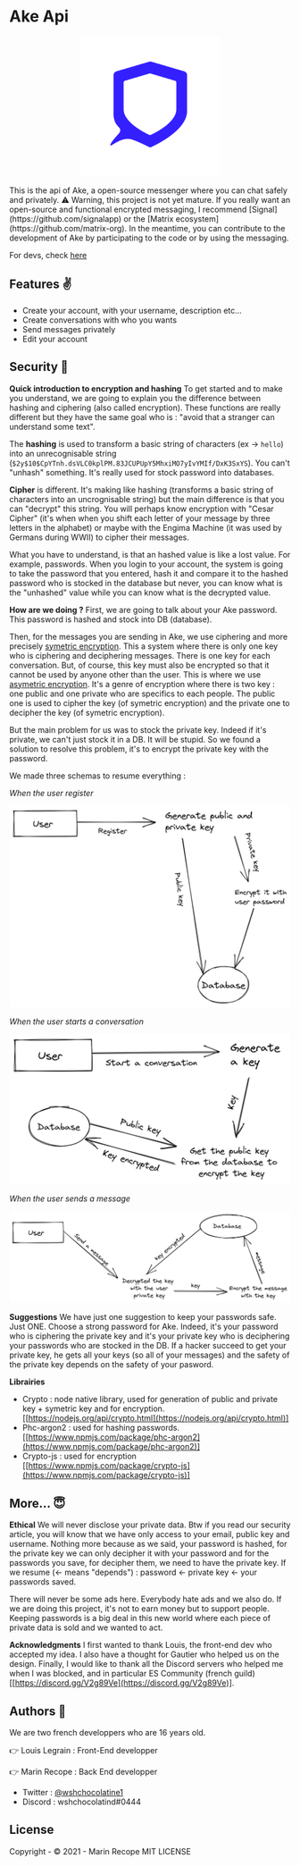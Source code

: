 # Ake Api

<p align="center"><img src="./assets/logo/logo.png" width="250"></p>
This is the api of Ake, a open-source messenger where you can chat safely and privately. 
⚠️ Warning, this project is not yet mature. If you really want an open-source and functional encrypted messaging, I recommend [Signal](https://github.com/signalapp) or the [Matrix ecosystem](https://github.com/matrix-org). In the meantime, you can contribute to the development of Ake by participating to the code or by using the messaging.

For devs, check [here](./fordevs.md)

## Features ✌️
- Create your account, with your username, description etc...
- Create conversations with who you wants
- Send messages privately
- Edit your account

## Security 🔐
**Quick introduction to encryption and hashing** 
To get started and to make you understand, we are going to explain you the difference between hashing and ciphering (also called encryption). These functions are really different but they have the same goal who is : "avoid that a stranger can understand some text". 

The **hashing** is used to transform a basic string of characters (ex → `hello`) into an unrecognisable string (`$2y$10$CpYTnh.dsVLC0kplPM.83JCUPUpY5MhxiMO7yIvYMIf/DxK3SxYS`).  You can't "unhash" something. It's really used for stock password into databases. 

**Cipher** is different. It's making like hashing (transforms a basic string of characters into an uncrognisable string) but the main difference is that you can "decrypt" this string. You will perhaps know encryption with "Cesar Cipher" (it's when when you shift each letter of your message by three letters in the alphabet) or maybe with the Engima Machine (it was used by Germans during WWII) to cipher their messages.

What you have to understand, is that an hashed value is like a lost value. For example, passwords. When you login to your account, the system is going to take the password that you entered, hash it and compare it to the hashed password who is stocked in the database but never, you can know what is the "unhashed" value while you can know what is the decrypted value.

**How are we doing ?** 
First, we are going to talk about your Ake password. This password is hashed and stock into DB (database). 

Then, for the messages you are sending in Ake, we use ciphering and more precisely [symetric encryption](https://en.wikipedia.org/wiki/Symmetric-key_algorithm).  This a system where there is only one key who is ciphering and deciphering messages. There is one key for each conversation. But, of course, this key must also be encrypted so that it cannot be used by anyone other than the user. This is where we use [asymetric encryption](https://en.wikipedia.org/wiki/Public-key_cryptography). It's a genre of encryption where there is two key : one public and one private who are specifics to each people. The public one is used to cipher the key (of symetric encryption) and the private one to decipher the key (of symetric encryption). 

But the main problem for us was to stock the private key. Indeed if it's private, we can't just stock it in a DB. It will be stupid. So we found a solution to resolve this problem, it's to encrypt the private key with the password. 

We made three schemas to resume everything :

*When the user register*

![Register.png](./assets/schema/Register.png)

*When the user starts a conversation*

![Start_a_Conversation.png](./assets/schema/Start_a_Conversation.png)

*When the user sends a message*

![Send_a_Message.png](./assets/schema/Send_a_Message.png)

**Suggestions** 
We have just one suggestion to keep your passwords safe. Just ONE. Choose a strong password for Ake. Indeed, it's your password who is ciphering the private key and it's your private key who is deciphering your passwords who are stocked in the DB. If a hacker succeed to get your private key, he gets all your keys (so all of your messages) and the safety of the private key depends on the safety of your pasword. 

**Librairies**
- Crypto : node native library, used for generation of public and private key + symetric key and for encryption. [[https://nodejs.org/api/crypto.html](https://nodejs.org/api/crypto.html)]
- Phc-argon2 : used for hashing passwords. [[https://www.npmjs.com/package/phc-argon2](https://www.npmjs.com/package/phc-argon2)]
- Crypto-js : used for encryption [[https://www.npmjs.com/package/crypto-js](https://www.npmjs.com/package/crypto-js)]

## More... 😇
**Ethical** 
We will never disclose your private data. Btw if you read our security article, you will know that we have only access to your email, public key and username. Nothing more because as we said, your password is hashed, for the private key we can only decipher it with your password and for the passwords you save, for decipher them, we need to have the private key. If we resume (← means "depends") : password ← private key ← your passwords saved.

There will never be some ads here. Everybody hate ads and we also do. If we are doing this project, it's not to earn money but to support people. Keeping passwords is a big deal in this new world where each piece of private data is sold and we wanted to act.

**Acknowledgments**
I first wanted to thank Louis, the front-end dev who accepted my idea. I also have a thought for Gautier who helped us on the design. Finally, I would like to thank all the Discord servers who helped me when I was blocked, and in particular ES Community (french guild) [[https://discord.gg/V2g89Ve](https://discord.gg/V2g89Ve)].

## Authors 👤
We are two french developpers who are 16 years old.

👉 Louis Legrain : Front-End developper

👉 Marin Recope : Back End developper

- Twitter : [@wshchocolatine1](https://twitter.com/wshchocolatine1)
- Discord : wshchocolatind#0444

## License
Copyright - © 2021 - Marin Recope
MIT LICENSE